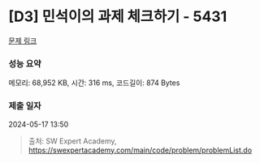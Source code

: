 # [D3] 민석이의 과제 체크하기 - 5431 

[문제 링크](https://swexpertacademy.com/main/code/problem/problemDetail.do?contestProbId=AWVl3rWKDBYDFAXm) 

### 성능 요약

메모리: 68,952 KB, 시간: 316 ms, 코드길이: 874 Bytes

### 제출 일자

2024-05-17 13:50



> 출처: SW Expert Academy, https://swexpertacademy.com/main/code/problem/problemList.do